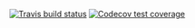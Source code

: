 <!-- badges: start -->
  [![Travis build status](https://travis-ci.com/wuweizhang0723/Project_demo.svg?branch=master)](https://travis-ci.com/wuweizhang0723/Project_demo)
  [![Codecov test coverage](https://codecov.io/gh/wuweizhang0723/Project_demo/branch/master/graph/badge.svg)](https://codecov.io/gh/wuweizhang0723/Project_demo?branch=master)
<!-- badges: end -->
